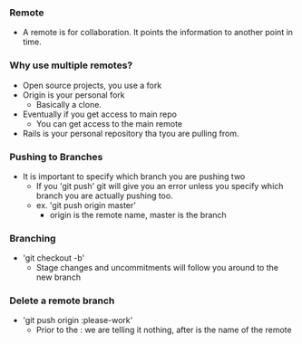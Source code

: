 ### Remote 

* A remote is for collaboration. It points the information to another point in time. 

### Why use multiple remotes?

* Open source projects, you use a fork
* Origin is your personal fork
  * Basically a clone. 
* Eventually if you get access to main repo
  * You can get access to the main remote
* Rails is your personal repository tha tyou are pulling from. 

### Pushing to Branches

* It is important to specify which branch you are pushing two
  * If you 'git push' git will give you an error unless you specify which branch you are actually pushing too. 
  * ex. 'git push origin master'
    * origin is the remote name, master is the branch

### Branching

* 'git checkout -b'
  * Stage changes and uncommitments will follow you around to the new branch

### Delete a remote branch
* 'git push origin :please-work'
  * Prior to the : we are telling it nothing, after is the name of the remote